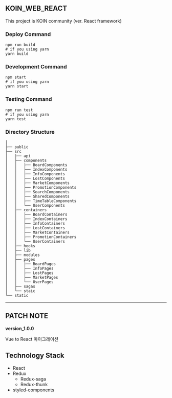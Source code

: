 KOIN_WEB_REACT
---

This project is KOIN community (ver. React framework)

### Deploy Command

```shell script
npm run build
# if you using yarn
yarn build
```
### Development Command

```shell script
npm start
# if you using yarn
yarn start
```

### Testing Command

```shell script
npm run test
# if you using yarn
yarn test
```

### Directory Structure

    │
    ├── public
    ├── src
    │   ├── api
    │   ├── components
    │   │   ├── BoardComponents
    │   │   ├── IndexComponents
    │   │   ├── InfoComponents
    │   │   ├── LostComponents
    │   │   ├── MarketComponents
    │   │   ├── PromotionComponents
    │   │   ├── SearchComponents
    │   │   ├── SharedComponents
    │   │   ├── TimeTableComponents
    │   │   └── UserComponents
    │   ├── containers
    │   │   ├── BoardContainers
    │   │   ├── IndexContainers
    │   │   ├── InfoContainers
    │   │   ├── LostContainers
    │   │   ├── MarketContainers
    │   │   ├── PromotionContainers
    │   │   └── UserContainers
    │   ├── hooks
    │   ├── lib
    │   ├── modules
    │   ├── pages
    │   │   ├── BoardPages
    │   │   ├── InfoPages
    │   │   ├── LostPages
    │   │   ├── MarketPages
    │   │   └── UserPages
    │   ├── sagas
    │   └── staic
    └── static
___

## PATCH NOTE

**version_1.0.0**

Vue to React 마이그레이션

## Technology Stack

- React
- Redux
    - Redux-saga
    - Redux-thunk
- styled-components